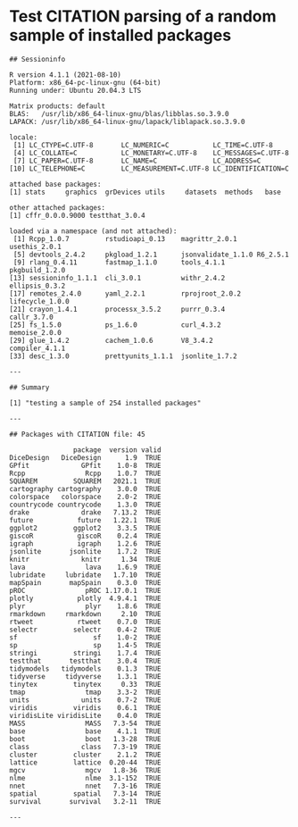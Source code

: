 # Test CITATION parsing of a random sample of installed packages

    
    
    ## Sessioninfo 
    
    R version 4.1.1 (2021-08-10)
    Platform: x86_64-pc-linux-gnu (64-bit)
    Running under: Ubuntu 20.04.3 LTS
    
    Matrix products: default
    BLAS:   /usr/lib/x86_64-linux-gnu/blas/libblas.so.3.9.0
    LAPACK: /usr/lib/x86_64-linux-gnu/lapack/liblapack.so.3.9.0
    
    locale:
     [1] LC_CTYPE=C.UTF-8       LC_NUMERIC=C           LC_TIME=C.UTF-8       
     [4] LC_COLLATE=C           LC_MONETARY=C.UTF-8    LC_MESSAGES=C.UTF-8   
     [7] LC_PAPER=C.UTF-8       LC_NAME=C              LC_ADDRESS=C          
    [10] LC_TELEPHONE=C         LC_MEASUREMENT=C.UTF-8 LC_IDENTIFICATION=C   
    
    attached base packages:
    [1] stats     graphics  grDevices utils     datasets  methods   base     
    
    other attached packages:
    [1] cffr_0.0.0.9000 testthat_3.0.4 
    
    loaded via a namespace (and not attached):
     [1] Rcpp_1.0.7         rstudioapi_0.13    magrittr_2.0.1     usethis_2.0.1     
     [5] devtools_2.4.2     pkgload_1.2.1      jsonvalidate_1.1.0 R6_2.5.1          
     [9] rlang_0.4.11       fastmap_1.1.0      tools_4.1.1        pkgbuild_1.2.0    
    [13] sessioninfo_1.1.1  cli_3.0.1          withr_2.4.2        ellipsis_0.3.2    
    [17] remotes_2.4.0      yaml_2.2.1         rprojroot_2.0.2    lifecycle_1.0.0   
    [21] crayon_1.4.1       processx_3.5.2     purrr_0.3.4        callr_3.7.0       
    [25] fs_1.5.0           ps_1.6.0           curl_4.3.2         memoise_2.0.0     
    [29] glue_1.4.2         cachem_1.0.6       V8_3.4.2           compiler_4.1.1    
    [33] desc_1.3.0         prettyunits_1.1.1  jsonlite_1.7.2    
    
    ---
    
    ## Summary 
    
    [1] "testing a sample of 254 installed packages"
    
    ---
    
    ## Packages with CITATION file: 45 
    
                    package  version valid
    DiceDesign   DiceDesign      1.9  TRUE
    GPfit             GPfit    1.0-8  TRUE
    Rcpp               Rcpp    1.0.7  TRUE
    SQUAREM         SQUAREM   2021.1  TRUE
    cartography cartography    3.0.0  TRUE
    colorspace   colorspace    2.0-2  TRUE
    countrycode countrycode    1.3.0  TRUE
    drake             drake   7.13.2  TRUE
    future           future   1.22.1  TRUE
    ggplot2         ggplot2    3.3.5  TRUE
    giscoR           giscoR    0.2.4  TRUE
    igraph           igraph    1.2.6  TRUE
    jsonlite       jsonlite    1.7.2  TRUE
    knitr             knitr     1.34  TRUE
    lava               lava    1.6.9  TRUE
    lubridate     lubridate   1.7.10  TRUE
    mapSpain       mapSpain    0.3.0  TRUE
    pROC               pROC 1.17.0.1  TRUE
    plotly           plotly  4.9.4.1  TRUE
    plyr               plyr    1.8.6  TRUE
    rmarkdown     rmarkdown     2.10  TRUE
    rtweet           rtweet    0.7.0  TRUE
    selectr         selectr    0.4-2  TRUE
    sf                   sf    1.0-2  TRUE
    sp                   sp    1.4-5  TRUE
    stringi         stringi    1.7.4  TRUE
    testthat       testthat    3.0.4  TRUE
    tidymodels   tidymodels    0.1.3  TRUE
    tidyverse     tidyverse    1.3.1  TRUE
    tinytex         tinytex     0.33  TRUE
    tmap               tmap    3.3-2  TRUE
    units             units    0.7-2  TRUE
    viridis         viridis    0.6.1  TRUE
    viridisLite viridisLite    0.4.0  TRUE
    MASS               MASS   7.3-54  TRUE
    base               base    4.1.1  TRUE
    boot               boot   1.3-28  TRUE
    class             class   7.3-19  TRUE
    cluster         cluster    2.1.2  TRUE
    lattice         lattice  0.20-44  TRUE
    mgcv               mgcv   1.8-36  TRUE
    nlme               nlme  3.1-152  TRUE
    nnet               nnet   7.3-16  TRUE
    spatial         spatial   7.3-14  TRUE
    survival       survival   3.2-11  TRUE
    
    ---


